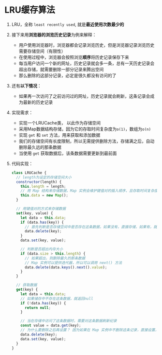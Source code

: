 # LRU缓存算法

1. LRU，全称 `least recently used`, 就是**最近使用次数最少的**

2. 接下来用**浏览器的浏览历史记录**为例来解释：

   - 用户使用浏览器时，浏览器都会记录浏览历史，但是浏览器记录浏览历史需要存储空间（有限性）
   - 在使用过程中，浏览器会按照浏览**顺序**将历史记录保存下来
   - 每当用户访问一个新的网址，历史记录就会多一条，总有一天历史记录会超出存储，就需要删除一部分记录来腾出空间
   - 那么删除的这部分记录，必定是很久都没有访问的了

3. 还有**以下情况**：

   - 如果再一次访问了之前访问过的网址，历史记录就会刷新，这条记录会成为最新的历史记录

4. 实现需求：

   - 实现一个LRUCache类， 以此作为存储空间
   - 采用Map数据结构存储，因为它的存取时间复杂度为`o(1)`，数组为`o(n)`
   - 实现 `get` 和 `set` 方法，用来获取和添加数据
   - 我们的存储空间有长度限制，所以无需提供删除方法，存储满之后，自动删除最久远的那条数据
   - 当使用 `get` 获取数据后，该条数据需要更新到最前面

5. 代码实现：

   ```js
   class LRUCache {
     // length为设定的存储空间大小
     constructor(length) {
       this.length = length;
       // 用 Map 结构来存储数据，Map 实例会维护键值对的插入顺序，且存取时间复杂度为 o(1)
       this.data = new Map();
     }
   
     // 用键值对的方式来存储数据
     set(key, value) {
       let data = this.data;
       if (data.has(key)) {
         // 首先判断是否存储空间中是否存在这条数据，如果没有，直接存储，如果有，就删除这条数据，再重新存储，					防止数据内容变化
         data.delete(key);
       }
       data.set(key, value);
   
       // 判断是否超出内存大小
       if (data.size > this.length) {
         // 如果超出，则删除最久的那条数据
         // Map 实例可以提供迭代器，所以可以调用 next() 方法
         data.delete(data.keys().next().value);
       }
     }
   
     // 获取数据
     get(key) {
       let data = this.data;
       // 如果储存中不存在这条数据，就返回null
       if (!data.has(key)) {
         return null;
       }
   
       // 当在存储中访问了这条数据时，需要对这条数据刷新纪录
       const value = data.get(key);
       // 为什么要删除之后再设置？ 因为如果在 Map 实例中不删除这条记录，直接设置，就如同更新了数据，对应的 				key 在 Map 实例中位置是不会变化的
       data.delete(key);
       data.set(key, value);
     }
   }
   ```

   


